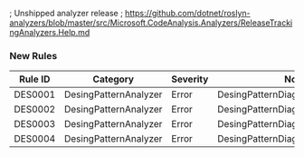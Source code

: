 ﻿; Unshipped analyzer release
; https://github.com/dotnet/roslyn-analyzers/blob/master/src/Microsoft.CodeAnalysis.Analyzers/ReleaseTrackingAnalyzers.Help.md

### New Rules
Rule ID | Category | Severity | Notes
--------|----------|----------|-------
DES0001 | DesingPatternAnalyzer | Error | DesingPatternDiagnosticsDescriptors
DES0002 | DesingPatternAnalyzer | Error | DesingPatternDiagnosticsDescriptors
DES0003 | DesingPatternAnalyzer | Error | DesingPatternDiagnosticsDescriptors
DES0004 | DesingPatternAnalyzer | Error | DesingPatternDiagnosticsDescriptors